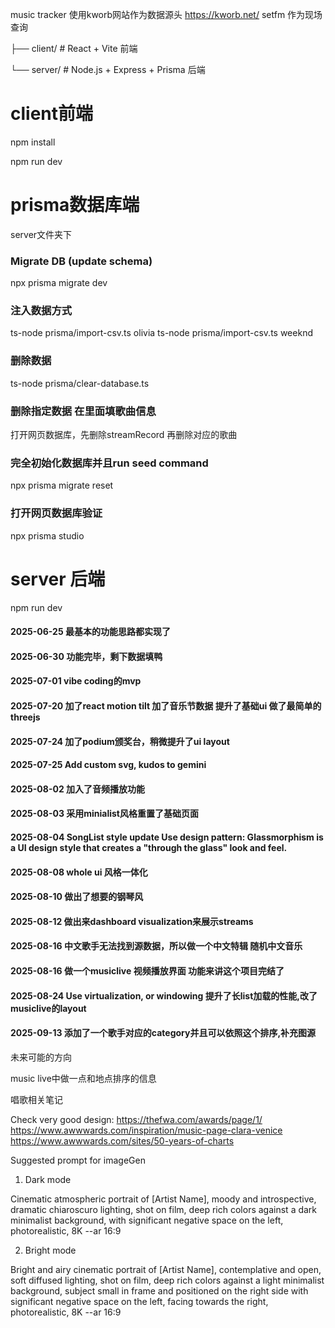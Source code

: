 

music tracker
使用kworb网站作为数据源头 https://kworb.net/
setfm 作为现场查询


├── client/      # React + Vite 前端

└── server/      # Node.js + Express + Prisma 后端


# client前端
npm install  

npm run dev


# prisma数据库端
server文件夹下
### Migrate DB (update schema)
npx prisma migrate dev

### 注入数据方式
ts-node prisma/import-csv.ts olivia
ts-node prisma/import-csv.ts weeknd

### 删除数据
ts-node prisma/clear-database.ts

### 删除指定数据 在里面填歌曲信息
打开网页数据库，先删除streamRecord 再删除对应的歌曲

### 完全初始化数据库并且run seed command
npx prisma migrate reset

### 打开网页数据库验证
npx prisma studio

# server 后端
npm run dev



#### 2025-06-25 最基本的功能思路都实现了
#### 2025-06-30 功能完毕，剩下数据填鸭
#### 2025-07-01 vibe coding的mvp
#### 2025-07-20 加了react motion tilt 加了音乐节数据 提升了基础ui 做了最简单的threejs

#### 2025-07-24 加了podium颁奖台，稍微提升了ui layout
#### 2025-07-25 Add custom svg, kudos to gemini
#### 2025-08-02 加入了音频播放功能
#### 2025-08-03 采用minialist风格重置了基础页面
#### 2025-08-04 SongList style update Use design pattern: Glassmorphism is a UI design style that creates a "through the glass" look and feel. 
#### 2025-08-08 whole ui 风格一体化
#### 2025-08-10 做出了想要的钢琴风
#### 2025-08-12 做出来dashboard visualization来展示streams
#### 2025-08-16 中文歌手无法找到源数据，所以做一个中文特辑 随机中文音乐
#### 2025-08-16  做一个musiclive 视频播放界面 功能来讲这个项目完结了
#### 2025-08-24  Use virtualization, or windowing 提升了长list加载的性能,改了musiclive的layout
#### 2025-09-13 添加了一个歌手对应的category并且可以依照这个排序,补充图源

未来可能的方向

music live中做一点和地点排序的信息

唱歌相关笔记


Check very good design:
https://thefwa.com/awards/page/1/
https://www.awwwards.com/inspiration/music-page-clara-venice
https://www.awwwards.com/sites/50-years-of-charts


Suggested prompt for imageGen

1. Dark mode

Cinematic atmospheric portrait of [Artist Name], moody and introspective, dramatic chiaroscuro lighting, shot on film, deep rich colors against a dark minimalist background, with significant negative space on the left, photorealistic, 8K --ar 16:9

2. Bright mode

Bright and airy cinematic portrait of [Artist Name], contemplative and open, soft diffused lighting, shot on film, deep rich colors against a light minimalist background, subject small in frame and positioned on the right side with significant negative space on the left, facing towards the right, photorealistic, 8K --ar 16:9





